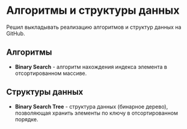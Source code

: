 # Алгоритмы и структуры данных
Решил выкладывать реализацию алгоритмов и структур данных на GitHub.

## Алгоритмы
* **Binary Search** - алгоритм нахождения индекса элемента в отсортированном массиве. 

## Структуры данных
 * **Binary Search Tree** - структура данных (бинарное дерево), позволяющая хранить элементы по ключу в отсортированном порядке. 